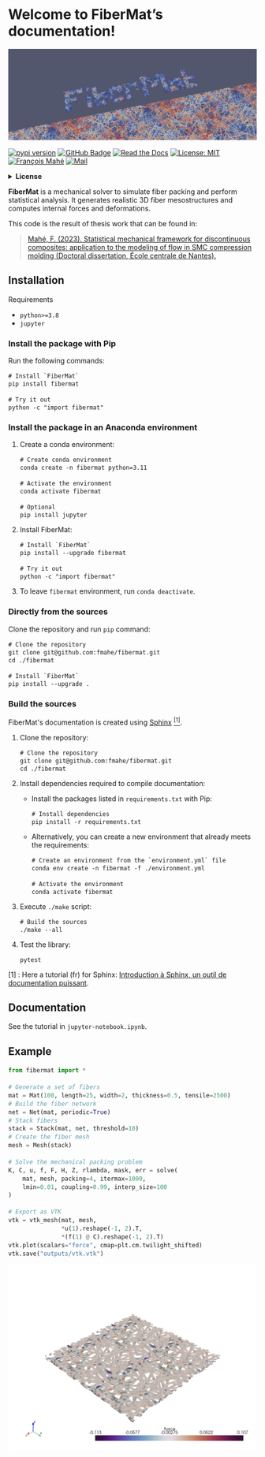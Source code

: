 # Welcome to FiberMat’s documentation!

<a href="https://github.com/fmahe/fibermat">
    <img alt="banner" src="https://github.com/fmahe/fibermat/raw/main/images/banner.png">
</a>

[![pypi version](https://img.shields.io/pypi/v/fibermat?logo=pypi)](https://pypi.org/project/fibermat/)
[![GitHub Badge](https://img.shields.io/badge/Github-fibermat-blue?logo=github)](https://github.com/fmahe/fibermat)
[![Read the Docs](https://img.shields.io/readthedocs/fibermat)](https://fibermat.readthedocs.io/en/latest/)
[![License: MIT](https://img.shields.io/badge/License-MIT-yellow.svg)](https://opensource.org/licenses/MIT)
[![François Mahé](https://img.shields.io/badge/Author-François%20Mahé-green)](https://img.shields.io/badge/francois.mahe@ens--rennes.fr-Univ%20Rennes,%20ENS%20Rennes,%20CNRS,%20IPR%20--%20UMR%206251,%20F--35000%20Rennes,%20France-royalblue)
[![Mail](https://img.shields.io/badge/✉-francois.mahe@ens--rennes.fr-royalblue)](mailto:francois.mahe@ens-rennes.fr)

<details>
<summary>
<b> License </b> <a id="license"></a>

</summary>

```
                                        ██╖
████████╖  ████┐  ████╖       ██╖      ██╓╜
██╔═════╝  ██╔██ ██╔██║       ██║    ██████╖
█████─╖    ██║ ███╓╜██║██████╖██████╖██║ ██║
██╔═══╝    ██║ ╘══╝ ██║██║ ██║██╓─██║██╟───╜
██║    ██┐ ██║      ██║███ ██║██║ ██║│█████╖
╚═╝    └─┘ ╚═╝      ╚═╝╚══╧══╝╚═╝ ╚═╝╘═════╝
 █████┐       █████┐       ██┐
██╔══██┐     ██╓──██┐      └─┘       █╖████╖
 ██╖ └─█████ └███ └─┘      ██╖██████╖██╔══█║
██╔╝  ██╔══██   ███╖ ████╖ ██║██║ ██║██║  └╜
│██████╓╜   ██████╓╜ ╚═══╝ ██║██████║██║
╘══════╝    ╘═════╝        ╚═╝██╔═══╝╚═╝
      Rennes                  ██║
                              ╚═╝
@author: François Mahé
@mail: francois.mahe@ens-rennes.fr
(Univ Rennes, ENS Rennes, CNRS, IPR - UMR 6251, F-35000 Rennes, France)

@project: FiberMat
@version: v1.0

License:
--------
MIT License

Copyright (c) 2024 François Mahé

Permission is hereby granted, free of charge, to any person obtaining a copy
of this software and associated documentation files (the "Software"), to deal
in the Software without restriction, including without limitation the rights
to use, copy, modify, merge, publish, distribute, sublicense, and/or sell
copies of the Software, and to permit persons to whom the Software is
furnished to do so, subject to the following conditions:

The above copyright notice and this permission notice shall be included in all
copies or substantial portions of the Software.

THE SOFTWARE IS PROVIDED "AS IS", WITHOUT WARRANTY OF ANY KIND, EXPRESS OR
IMPLIED, INCLUDING BUT NOT LIMITED TO THE WARRANTIES OF MERCHANTABILITY,
FITNESS FOR A PARTICULAR PURPOSE AND NONINFRINGEMENT. IN NO EVENT SHALL THE
AUTHORS OR COPYRIGHT HOLDERS BE LIABLE FOR ANY CLAIM, DAMAGES OR OTHER
LIABILITY, WHETHER IN AN ACTION OF CONTRACT, TORT OR OTHERWISE, ARISING FROM,
OUT OF OR IN CONNECTION WITH THE SOFTWARE OR THE USE OR OTHER DEALINGS IN THE
SOFTWARE.

Description:
------------
A mechanical solver to simulate fiber packing and perform statistical analysis.

References:
-----------
Mahé, F. (2023). Statistical mechanical framework for discontinuous composites:
  application to the modeling of flow in SMC compression molding (Doctoral
  dissertation, École centrale de Nantes).

```
</details>

**FiberMat** is a mechanical solver to simulate fiber packing and perform statistical analysis. It generates realistic 3D fiber mesostructures and computes internal forces and deformations.

This code is the result of thesis work that can be found in:
> [Mahé, F. (2023). Statistical mechanical framework for discontinuous composites:
  application to the modeling of flow in SMC compression molding (Doctoral
  dissertation, École centrale de Nantes).](https://theses.hal.science/tel-04189271/)

## Installation

Requirements
+ `python>=3.8`
+ `jupyter`

### Install the package with Pip

Run the following commands:
```shell
# Install `FiberMat`
pip install fibermat

# Try it out
python -c "import fibermat"

```

### Install the package in an Anaconda environment

1. Create a conda environment:
    ```shell
    # Create conda environment
    conda create -n fibermat python=3.11

    # Activate the environment
    conda activate fibermat

    # Optional
    pip install jupyter

    ```

2. Install FiberMat:
    ```shell
    # Install `FiberMat`
    pip install --upgrade fibermat

    # Try it out
    python -c "import fibermat"

    ```

3. To leave `fibermat` environment, run ``conda deactivate``.

### Directly from the sources

Clone the repository and run `pip` command:
```shell
# Clone the repository
git clone git@github.com:fmahe/fibermat.git
cd ./fibermat

# Install `FiberMat`
pip install --upgrade .

```

### Build the sources

FiberMat's documentation is created using [Sphinx](https://www.sphinx-doc.org/en/master/) [<sup>[1]</sup>](#note-1).

1. Clone the repository:
    ```shell
    # Clone the repository
    git clone git@github.com:fmahe/fibermat.git
    cd ./fibermat

    ```

2. Install dependencies required to compile documentation:

    - Install the packages listed in `requirements.txt` with Pip:
        ```shell
        # Install dependencies
        pip install -r requirements.txt

        ```

    - Alternatively, you can create a new environment that already meets the requirements:
        ```shell
        # Create an environment from the `environment.yml` file
        conda env create -n fibermat -f ./environment.yml

        # Activate the environment
        conda activate fibermat

        ```

3. Execute `./make` script:
    ```shell
    # Build the sources
    ./make --all

    ```

4. Test the library:
    ```shell
    pytest

    ```

<a id="note-1"> [1] </a> : Here a tutorial (fr) for Sphinx: [Introduction à Sphinx, un outil de documentation puissant](https://blog.flozz.fr/2020/09/07/introduction-a-sphinx-un-outil-de-documentation-puissant/).

## Documentation

See the tutorial in `jupyter-notebook.ipynb`.

## Example

```python
from fibermat import *

# Generate a set of fibers
mat = Mat(100, length=25, width=2, thickness=0.5, tensile=2500)
# Build the fiber network
net = Net(mat, periodic=True)
# Stack fibers
stack = Stack(mat, net, threshold=10)
# Create the fiber mesh
mesh = Mesh(stack)

# Solve the mechanical packing problem
K, C, u, f, F, H, Z, rlambda, mask, err = solve(
    mat, mesh, packing=4, itermax=1000,
    lmin=0.01, coupling=0.99, interp_size=100
)

# Export as VTK
vtk = vtk_mesh(mat, mesh,
               *u(1).reshape(-1, 2).T,
               *(f(1) @ C).reshape(-1, 2).T)
vtk.plot(scalars="force", cmap=plt.cm.twilight_shifted)
vtk.save("outputs/vtk.vtk")

```

![example](https://github.com/fmahe/fibermat/raw/main/images/example.png)
